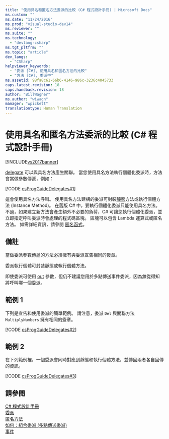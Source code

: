```yaml
---
title: "使用具名和匿名方法委派的比較 (C# 程式設計手冊) | Microsoft Docs"
ms.custom: ""
ms.date: "11/24/2016"
ms.prod: "visual-studio-dev14"
ms.reviewer: ""
ms.suite: ""
ms.technology: 
  - "devlang-csharp"
ms.tgt_pltfrm: ""
ms.topic: "article"
dev_langs: 
  - "CSharp"
helpviewer_keywords: 
  - "委派 [C#], 使用具名和匿名方法的比較"
  - "方法 [C#], 委派中"
ms.assetid: 98fa8c61-66b6-4146-986c-3236c4045733
caps.latest.revision: 18
caps.handback.revision: 18
author: "BillWagner"
ms.author: "wiwagn"
manager: "wpickett"
translationtype: Human Translation
---
```

# 使用具名和匿名方法委派的比較 (C# 程式設計手冊)
[!INCLUDE[vs2017banner](../../../csharp/includes/vs2017banner.md)]

[delegate](../../../csharp/language-reference/keywords/delegate.md) 可以與具名方法產生關聯。  當您使用具名方法執行個體化委派時，方法會當做參數傳遞，例如：  
  
 [!CODE [csProgGuideDelegates#1](../CodeSnippet/VS_Snippets_VBCSharp/csProgGuideDelegates#1)]  
  
 這會使用具名方法呼叫。  使用具名方法建構的委派可封裝[靜態](../../../csharp/language-reference/keywords/static.md)方法或執行個體方法 \(Instance Method\)。  在舊版 C\# 中，要執行個體化委派只能使用具名方法。  不過，如果建立新方法會產生額外不必要的負荷，C\# 可讓您執行個體化委派，並立即指定呼叫委派時會處理的程式碼區塊。  區塊可以包含 Lambda 運算式或匿名方法。  如需詳細資訊，請參閱 [匿名函式](../../../csharp/programming-guide/statements-expressions-operators/anonymous-functions.md)。  
  
## 備註  
 當做委派參數傳遞的方法必須擁有與委派宣告相同的簽章。  
  
 委派執行個體可封裝靜態或執行個體方法。  
  
 即使委派可使用 [out](../../../csharp/language-reference/keywords/out.md) 參數，但仍不建議您用於多點傳送事件委派，因為無從得知將呼叫哪一個委派。  
  
## 範例 1  
 下列是宣告和使用委派的簡單範例。  請注意，委派 `Del` 與關聯方法 `MultiplyNumbers` 擁有相同的簽章。  
  
 [!CODE [csProgGuideDelegates#2](../CodeSnippet/VS_Snippets_VBCSharp/csProgGuideDelegates#2)]  
  
## 範例 2  
 在下列範例裡，一個委派會同時對應到靜態和執行個體方法，並傳回兩者各自回傳的資訊。  
  
 [!CODE [csProgGuideDelegates#3](../CodeSnippet/VS_Snippets_VBCSharp/csProgGuideDelegates#3)]  
  
## 請參閱  
 [C\# 程式設計手冊](../../../csharp/programming-guide/index.md)   
 [委派](../../../csharp/programming-guide/delegates/index.md)   
 [匿名方法](../../../csharp/programming-guide/statements-expressions-operators/anonymous-methods.md)   
 [如何：組合委派 \(多點傳送委派\)](../../../csharp/programming-guide/delegates/how-to-combine-delegates-multicast-delegates.md)   
 [事件](../../../csharp/programming-guide/events/index.md)